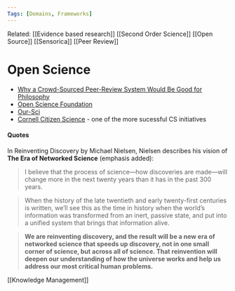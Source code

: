 ```yaml
---
Tags: [Domains, Frameworks]
---
```

Related: [[Evidence based research]] [[Second Order Science]] [[Open Source]] [[Sensorica]] [[Peer Review]]

# Open Science
- [Why a Crowd-Sourced Peer-Review System Would Be Good for Philosophy](https://dailynous.com/2022/02/07/why-a-crowd-sourced-peer-review-system-would-be-good-for-philosophy-guest-post/)
- [Open Science Foundation](https://osf.io/)
- [Our-Sci](https://www.our-sci.net/) 
- [Cornell Citizen Science](https://www.birds.cornell.edu/citizenscience) - one of the more sucessful CS initiatives 

#### Quotes
In Reinventing Discovery by Michael Nielsen, Nielsen describes his vision of **The Era of Networked Science** (emphasis added):

> I believe that the process of science—how discoveries are made—will change more in the next twenty years than it has in the past 300 years.

> When the history of the late twentieth and early twenty-first centuries is written, we’ll see this as the time in history when the world’s information was transformed from an inert, passive state, and put into a unified system that brings that information alive.

> **We are reinventing discovery, and the result will be a new era of networked science that speeds up discovery, not in one small corner of science, but across all of science. That reinvention will deepen our understanding of how the universe works and help us address our most critical human problems.**

[[Knowledge Management]]